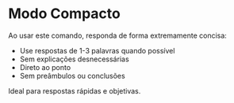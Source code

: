 # Modo Compacto

Ao usar este comando, responda de forma extremamente concisa:
- Use respostas de 1-3 palavras quando possível
- Sem explicações desnecessárias
- Direto ao ponto
- Sem preâmbulos ou conclusões

Ideal para respostas rápidas e objetivas.